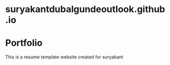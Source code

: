 # suryakantdubalgundeoutlook.github.io
# Portfolio
This is a  resume template website created for suryakant
